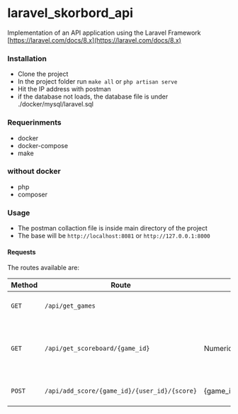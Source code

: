# laravel_skorbord_api
Implementation of an API application using the Laravel Framework [https://laravel.com/docs/8.x](https://laravel.com/docs/8.x)

### Installation
- Clone the project
- In the project folder run `make all` or `php artisan serve`
- Hit the IP address with postman
- if the database not loads, the database file is under ./docker/mysql/laravel.sql


### Requerinments
- docker
- docker-compose
- make
### without docker
- php
- composer
### Usage

- The postman collaction file is inside main directory of the project
- The base will be `http://localhost:8081` or `http://127.0.0.1:8000`



#### Requests
The routes available are:

| Method | Route                                                    | Parameters                                      | Action                                                   |
|--------|--------------------|-------------------------------------------------|------------------------------------------------------------------------------------------------|
| `GET`  | `/api/get_games`                                         |                                                 | Retrieves all games                                      |
| `GET`  | `/api/get_scoreboard/{game_id}`                          | Numeric Id                                      | Retrieves scorese that made on that ggame                |
| `POST` | `/api/add_score/{game_id}/{user_id}/{score}`             | {game_id}/{user_id}/{score}                     | Adds a new score                                         |

